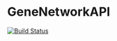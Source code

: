 # GeneNetworkAPI

[![Build Status](https://travis-ci.org/sens/GNapi.jl.svg?branch=master)](https://travis-ci.org/sens/GeneNetworkAPI.jl)
